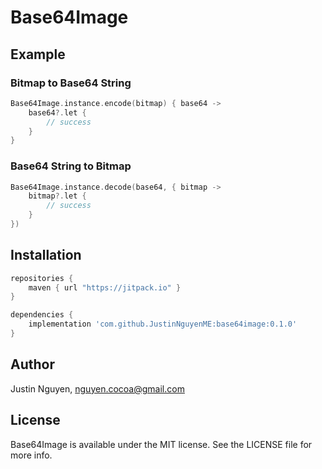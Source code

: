 # Base64Image

## Example

### Bitmap to Base64 String
```kotlin
Base64Image.instance.encode(bitmap) { base64 ->
    base64?.let {
        // success
    }
}
```

### Base64 String to Bitmap
```kotlin
Base64Image.instance.decode(base64, { bitmap ->
    bitmap?.let {
        // success
    }
})
```

## Installation

```groovy
repositories {
    maven { url "https://jitpack.io" }
}
```

```groovy
dependencies {
    implementation 'com.github.JustinNguyenME:base64image:0.1.0'
}
```

## Author

Justin Nguyen, nguyen.cocoa@gmail.com

## License

Base64Image is available under the MIT license. See the LICENSE file for more info.